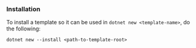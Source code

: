 ### Installation
To install a template so it can be used in `dotnet new <template-name>`, do the following:

```dotnet new --install <path-to-template-root>```